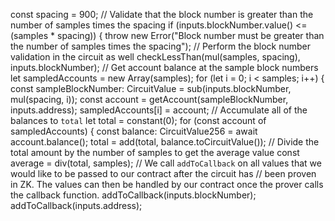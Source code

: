 const spacing = 900;
// Validate that the block number is greater than the number of samples times the spacing
if (inputs.blockNumber.value() <= (samples * spacing)) {
  throw new Error("Block number must be greater than the number of samples times the spacing");
// Perform the block number validation in the circuit as well
checkLessThan(mul(samples, spacing), inputs.blockNumber);
// Get account balance at the sample block numbers
let sampledAccounts = new Array(samples);
for (let i = 0; i < samples; i++) {
  const sampleBlockNumber: CircuitValue = sub(inputs.blockNumber, mul(spacing, i));
  const account = getAccount(sampleBlockNumber, inputs.address);
  sampledAccounts[i] = account;
// Accumulate all of the balances to `total`
let total = constant(0);
for (const account of sampledAccounts) {
  const balance: CircuitValue256 = await account.balance();
  total = add(total, balance.toCircuitValue());
// Divide the total amount by the number of samples to get the average value
const average = div(total, samples);
// We call `addToCallback` on all values that we would like to be passed to our contract after the circuit has
// been proven in ZK. The values can then be handled by our contract once the prover calls the callback function.
addToCallback(inputs.blockNumber);
addToCallback(inputs.address);

